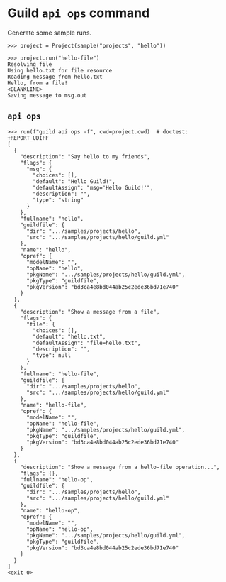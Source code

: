 # Guild `api ops` command

Generate some sample runs.

    >>> project = Project(sample("projects", "hello"))

    >>> project.run("hello-file")
    Resolving file
    Using hello.txt for file resource
    Reading message from hello.txt
    Hello, from a file!
    <BLANKLINE>
    Saving message to msg.out

## `api ops`

    >>> run(f"guild api ops -f", cwd=project.cwd)  # doctest: +REPORT_UDIFF
    [
      {
        "description": "Say hello to my friends",
        "flags": {
          "msg": {
            "choices": [],
            "default": "Hello Guild!",
            "defaultAssign": "msg='Hello Guild!'",
            "description": "",
            "type": "string"
          }
        },
        "fullname": "hello",
        "guildfile": {
          "dir": ".../samples/projects/hello",
          "src": ".../samples/projects/hello/guild.yml"
        },
        "name": "hello",
        "opref": {
          "modelName": "",
          "opName": "hello",
          "pkgName": ".../samples/projects/hello/guild.yml",
          "pkgType": "guildfile",
          "pkgVersion": "bd3ca4e8bd044ab25c2ede36bd71e740"
        }
      },
      {
        "description": "Show a message from a file",
        "flags": {
          "file": {
            "choices": [],
            "default": "hello.txt",
            "defaultAssign": "file=hello.txt",
            "description": "",
            "type": null
          }
        },
        "fullname": "hello-file",
        "guildfile": {
          "dir": ".../samples/projects/hello",
          "src": ".../samples/projects/hello/guild.yml"
        },
        "name": "hello-file",
        "opref": {
          "modelName": "",
          "opName": "hello-file",
          "pkgName": ".../samples/projects/hello/guild.yml",
          "pkgType": "guildfile",
          "pkgVersion": "bd3ca4e8bd044ab25c2ede36bd71e740"
        }
      },
      {
        "description": "Show a message from a hello-file operation...",
        "flags": {},
        "fullname": "hello-op",
        "guildfile": {
          "dir": ".../samples/projects/hello",
          "src": ".../samples/projects/hello/guild.yml"
        },
        "name": "hello-op",
        "opref": {
          "modelName": "",
          "opName": "hello-op",
          "pkgName": ".../samples/projects/hello/guild.yml",
          "pkgType": "guildfile",
          "pkgVersion": "bd3ca4e8bd044ab25c2ede36bd71e740"
        }
      }
    ]
    <exit 0>
